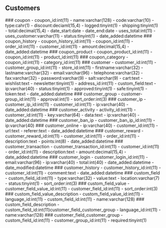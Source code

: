 ## Customers
<a name='coupon'/>
### coupon
- coupon_id:int(11)
- name:varchar(128)
- code:varchar(10)
- type:cahr(1)
- discount:deciaml(15,4)
- logged:tinyint(1)
- shipping:tinyint(1)
- total:decimal(15,4)
- date_start:date
- date_end:date
- uses_total:int(11)
- uses_customer:varchar(11)
- status:tinyint(1)
- date_added:datetime

<a name='coupon_history'/>
### coupon_history
- coupon_history_id:int(11)
- coupon_id:int(11)
- order_id:int(11)
- customer_id:int(11)
- amount:decimal(15,4)
- date_added:datetime

<a name='coupon_products'/>
### coupon_product
- coupon_product_id:int(11)
- coupon_id:int(11)
- product_id:int(11)

<a name='coupon_products'/>
### coupon_category
- coupon_id:int(11)
- category_id:int(11)

<a name='customer'/>
### customer
- customer_id:int(11)
- customer_group_id:int(11)
- store_id:int(11)
- firstname:varchar(32)
- lastname:varchar(32)
- email:varchar(96)
- telephone:varchar(32)
- fax:varchar(32)
- password:varchar(9)
- salt:varchar(9)
- cart:text
- wishlist:text
- newsletter:tinyint(1)
- address_id:int(11)
- custom_field:text
- ip:varchar(40)
- status:tinyint(1)
- approved:tinyint(1)
- safe:tinyint(1)
- token:text
- date_added:datetime

<a name='customer_group'/>
### customer_group
- customer-group_id:int(11)
- approval:int(1)
- sort_order:int(3)

<a name='customer_ip'/>
### customer_ip
- customer_ip_id:int(11)
- customer_id:int(11)
- ip:varchar(40)
- date_added:datetime

<a name='customer_activity'/>
### customer_activity
- activity_id:int(11)
- customer_id:int(11)
- key:varchar(64)
- data:text
- ip:varchar(40)
- date_added:datetime

<a name='customer_ban_ip'/>
### customer_ban_ip
- customer_ban_ip_id:int(11)
- ip:varchar(40)

<a name='customer_online'/>
### customer_online
- ip:varchar(40)
- customer_id:int(11)
- url:text
- referer:text
- date_added:datetime

<a name='customer_reward'/>
### customer_reward
- customer_reward_id:int(11)
- customer_id:int(11)
- order_id:int(11)
- description:text
- points:int(8)
- date_added:datetime

<a name='customer_transaction'/>
### customer_transaction
- customer_transaction_id:int(11)
- customer_id:int(11)
- order_id:int(11)
- description:text
- amount:decimal(15,4)
- date_added:datetime

<a name='customer_login'/>
### customer_login
- customer_login_id:int(11)
- email:varchar(96)
- ip:varchar(40)
- total:int(40)
- date_added:datetime
- date_modified:datetime

<a name='customer_history'/>
### customer_history
- customer_history_id:int(11)
- customer_id:int(11)
- comment:text
- date_added:datetime

<a name='custom_field'/>
### custom_field
- custom_field_id:int(11)
- type:varchar(32)
- value:text
- location:varchar(7)
- status:tinyint(1)
- sort_order:int(3)

<a name='custom_field_value'/>
### custom_field_value
- customer_field_value_id:int(11)
- customer_field_id:int(11)
- sort_order:int(3)

<a name='custom_field_value_description'/>
### custom_field_value_description
- custom_field_value_id:int(11)
- language_id:int(11)
- custom_field_id:int(11)
- name:varchar(128)

<a name='custom_field_description'/>
### custom_field_description
- custom_field_id:int(11)customer_field_customer_group
- language_id:int(11)
- name:varchar(128)

<a name='customer_field_customer_group'/>
### customer_field_customer_group
- custom_field_id:int(11)
- customer_group_id:int(11)
- required:tinyint(1)




